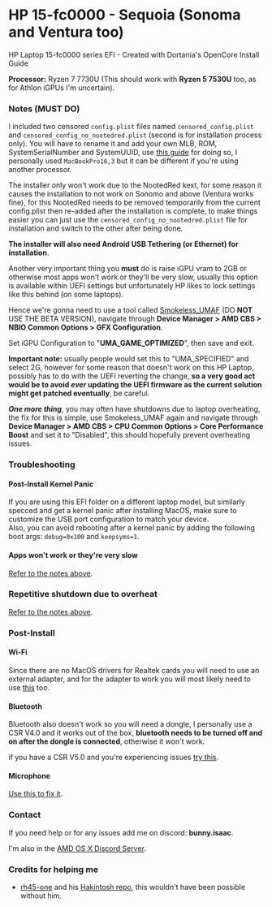 # HP 15-fc0000 - Sequoia (Sonoma and Ventura too)
HP Laptop 15-fc0000 series EFI - Created with Dortania's OpenCore Install Guide

**Processor:** Ryzen 7 7730U (This should work with **Ryzen 5 7530U** too, as for Athlon iGPUs I'm uncertain).

### Notes (MUST DO)
I included two censored `config.plist` files named `censored_config.plist` and `censored_config_no_nootedred.plist` (second is for installation process only). You will have to rename it and add your own MLB, ROM, SystemSerialNumber and SystemUUID, use [this guide](https://dortania.github.io/OpenCore-Install-Guide/AMD/zen.html#platforminfo) for doing so, I personally used `MacBookPro16,3` but it can be different if you're using another processor.

The installer only won't work due to the NootedRed kext, for some reason it causes the installation to not work on Sonomo and above (Ventura works fine), for this NootedRed needs to be removed temporarily from the current config.plist then re-added after the installation is complete, to make things easier you can just use the `censored_config_no_nootedred.plist` file for installation and switch to the other after being done.

**The installer will also need Android USB Tethering (or Ethernet) for installation**.

Another very important thing you **must** do is raise iGPU vram to 2GB or otherwise most apps won't work or they'll be very slow, usually this option is available within UEFI settings but unfortunately HP likes to lock settings like this behind (on some laptops).

Hence we're gonna need to use a tool called [Smokeless_UMAF](https://github.com/DavidS95/Smokeless_UMAF) (DO **NOT** USE THE BETA VERSION), navigate through **Device Manager > AMD CBS > NBIO Common Options > GFX Configuration**.

Set iGPU Configuration to "**UMA_GAME_OPTIMIZED**", then save and exit. 

**Important note:** usually people would set this to "UMA_SPECIFIED" and select 2G, however for some reason that doesn't work on this HP Laptop, possibly has to do with the UEFI reverting the change, **so a very good act would be to avoid *ever* updating the UEFI firmware as the current solution might get patched eventually**, be careful.

***One more thing***, you may often have shutdowns due to laptop overheating, the fix for this is simple, use Smokeless_UMAF again and navigate through **Device Manager > AMD CBS > CPU Common Options > Core Performance Boost** and set it to "Disabled", this should hopefully prevent overheating issues.

### Troubleshooting
#### Post-Install Kernel Panic 
If you are using this EFI folder on a different laptop model, but similarly specced and get a kernel panic after installing MacOS, make sure to customize the USB port configuration to match your device.<br/> 
Also, you can avoid rebooting after a kernel panic by adding the following boot args: `debug=0x100` and `keepsyms=1`.

#### Apps won't work or they're very slow
[Refer to the notes above](https://github.com/Isaac-zsh/HP-15-fc0000-Ryzentosh-Hackintosh/tree/main?tab=readme-ov-file#notes-must-do).

### Repetitive shutdown due to overheat
[Refer to the notes above](https://github.com/Isaac-zsh/HP-15-fc0000-Ryzentosh-Hackintosh/tree/main?tab=readme-ov-file#notes-must-do).

### Post-Install
#### Wi-Fi 
Since there are no MacOS drivers for Realtek cards you will need to use an external adapter, and for the adapter to work you will most likely need to use [this](https://github.com/chris1111/Wireless-USB-Big-Sur-Adapter) too.

#### Bluetooth 
Bluetooth also doesn't work so you will need a dongle, I personally use a CSR V4.0 and it works out of the box, **bluetooth needs to be turned off and on after the dongle is connected**, otherwise it won't work.

if you have a CSR V5.0 and you're experiencing issues [try this](https://www.reddit.com/r/hackintosh/comments/1g4z5te/how_to_make_generic_csr_usb_bluetooth_5040_dongle/).

#### Microphone
[Use this to fix it](https://github.com/qhuyduong/AMDMicrophone).

### Contact
If you need help or for any issues add me on discord: **bunny.isaac**.

I'm also in the [AMD OS X Discord Server](https://discord.com/invite/EfCYAJW).

### Credits for helping me
* [rh45-one](https://github.com/rh45-one) and his [Hakintosh repo](https://github.com/rh45-one/ThinkPad-E14-Hackintosh), this wouldn't have been possible without him.
